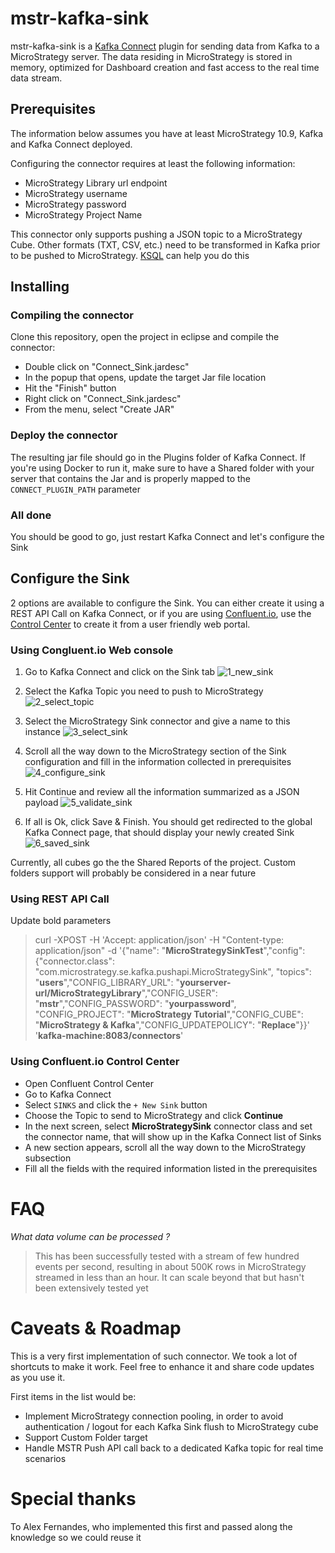 # mstr-kafka-sink
mstr-kafka-sink is a [Kafka Connect](http://kafka.apache.org/documentation.html#connect) plugin for sending data from Kafka to a MicroStrategy server.
The data residing in MicroStrategy is stored in memory, optimized for Dashboard creation and fast access to the real time data stream.

## Prerequisites
The information below assumes you have at least MicroStrategy 10.9, Kafka and Kafka Connect deployed.

Configuring the connector requires at least the following information:
* MicroStrategy Library url endpoint
* MicroStrategy username
* MicroStrategy password
* MicroStrategy Project Name

This connector only supports pushing a JSON topic to a MicroStrategy Cube. Other formats (TXT, CSV, etc.) need to be transformed in Kafka prior to be pushed to MicroStrategy. [KSQL](https://www.confluent.io/product/ksql/) can help you do this

## Installing
### Compiling the connector
Clone this repository, open the project in eclipse and compile the connector:
* Double click on "Connect_Sink.jardesc"
* In the popup that opens, update the target Jar file location
* Hit the "Finish" button
* Right click on "Connect_Sink.jardesc"
* From the menu, select "Create JAR"

### Deploy the connector
The resulting jar file should go in the Plugins folder of Kafka Connect.
If you're using Docker to run it, make sure to have a Shared folder with your server that contains the Jar and is properly mapped to the ```CONNECT_PLUGIN_PATH``` parameter

### All done
You should be good to go, just restart Kafka Connect and let's configure the Sink

## Configure the Sink
2 options are available to configure the Sink. You can either create it using a REST API Call on Kafka Connect, or if you are using [Confluent.io](http://confluent.io/), use the [Control Center](https://www.confluent.io/confluent-control-center/) to create it from a user friendly web portal.

### Using Congluent.io Web console
1. Go to Kafka Connect and click on the Sink tab
![1_new_sink](https://github.com/hchadeisson/mstr-kafka-sink/blob/master/ReadMeScreenshots/1_new_sink.png)

2. Select the Kafka Topic you need to push to MicroStrategy
![2_select_topic](https://github.com/hchadeisson/mstr-kafka-sink/blob/master/ReadMeScreenshots/2_select_topic.png)

3. Select the MicroStrategy Sink connector and give a name to this instance
![3_select_sink](https://github.com/hchadeisson/mstr-kafka-sink/blob/master/ReadMeScreenshots/3_select_sink.png)

4. Scroll all the way down to the MicroStrategy section of the Sink configuration and fill in the information collected in prerequisites
![4_configure_sink](https://github.com/hchadeisson/mstr-kafka-sink/blob/master/ReadMeScreenshots/4_configure_sink.png)

5. Hit Continue and review all the information summarized as a JSON payload
![5_validate_sink](https://github.com/hchadeisson/mstr-kafka-sink/blob/master/ReadMeScreenshots/5_validate_sink.png)

6. If all is Ok, click Save & Finish. You should get redirected to the global Kafka Connect page, that should display your newly created Sink
![6_saved_sink](https://github.com/hchadeisson/mstr-kafka-sink/blob/master/ReadMeScreenshots/6_saved_sink.png)

Currently, all cubes go the the Shared Reports of the project. Custom folders support will probably be considered in a near future

### Using REST API Call
Update bold parameters

> curl -XPOST -H 'Accept: application/json' -H "Content-type: application/json" -d '{"name": "**MicroStrategySinkTest**","config": {"connector.class": "com.microstrategy.se.kafka.pushapi.MicroStrategySink", "topics": "**users**","CONFIG_LIBRARY_URL": "**yourserver-url/MicroStrategyLibrary**","CONFIG_USER": "**mstr**","CONFIG_PASSWORD": "**yourpassword**", "CONFIG_PROJECT": "**MicroStrategy Tutorial**","CONFIG_CUBE": "**MicroStrategy & Kafka**","CONFIG_UPDATEPOLICY": "**Replace**"}}' '**kafka-machine:8083/connectors**'

### Using Confluent.io Control Center
* Open Confluent Control Center
* Go to Kafka Connect
* Select `SINKS` and click the `+ New Sink` button
* Choose the Topic to send to MicroStrategy and click **Continue**
* In the next screen, select **MicroStrategySink** connector class and set the connector name, that will show up in the Kafka Connect list of Sinks
* A new section appears, scroll all the way down to the MicroStrategy subsection
* Fill all the fields with the required information listed in the prerequisites

# FAQ
_What data volume can be processed ?_
> This has been successfully tested with a stream of few hundred events per second, resulting in about 500K rows in MicroStrategy streamed in less than an hour. It can scale beyond that but hasn't been extensively tested yet

# Caveats & Roadmap
This is a very first implementation of such connector. We took a lot of shortcuts to make it work. Feel free to enhance it and share code updates as you use it.

First items in the list would be:
* Implement MicroStrategy connection pooling, in order to avoid authentication / logout for each Kafka Sink flush to MicroStrategy cube
* Support Custom Folder target
* Handle MSTR Push API call back to a dedicated Kafka topic for real time scenarios

# Special thanks
To Alex Fernandes, who implemented this first and passed along the knowledge so we could reuse it
